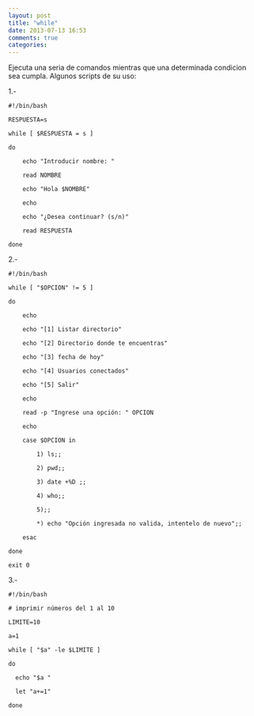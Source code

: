 ```yaml
---
layout: post
title: "while"
date: 2013-07-13 16:53
comments: true
categories: 
---
```

Ejecuta una seria de comandos mientras que una determinada condicion sea cumpla. Algunos scripts de su uso:

1.-

	#!/bin/bash

	RESPUESTA=s

	while [ $RESPUESTA = s ]

	do

		echo "Introducir nombre: "

		read NOMBRE

		echo "Hola $NOMBRE"

		echo

		echo "¿Desea continuar? (s/n)"

		read RESPUESTA

	done

2.-

	#!/bin/bash

	while [ "$OPCION" != 5 ]

	do

		echo

		echo "[1] Listar directorio"

		echo "[2] Directorio donde te encuentras"

		echo "[3] fecha de hoy"

		echo "[4] Usuarios conectados"

		echo "[5] Salir"

		echo

		read -p "Ingrese una opción: " OPCION

		echo

		case $OPCION in

			1) ls;;

			2) pwd;;

			3) date +%D ;;

			4) who;;

			5);;

			*) echo "Opción ingresada no valida, intentelo de nuevo";;

		esac

	done

	exit 0

3.-

	#!/bin/bash

	# imprimir números del 1 al 10

	LIMITE=10

	a=1

	while [ "$a" -le $LIMITE ]

	do

	  echo "$a "

	  let "a+=1"

	done

